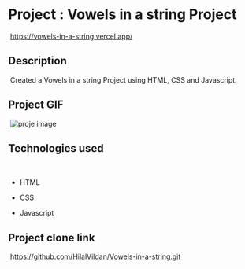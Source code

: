 # Project : Vowels in a string Project
​
https://vowels-in-a-string.vercel.app/

## Description
​
Created a Vowels in a string Project using HTML, CSS and Javascript.
​
## Project GIF
​
![proje image](./Project_001_.png)

## Technologies used
​
- HTML
​
- CSS

- Javascript


## Project clone link
​
https://github.com/HilalVildan/Vowels-in-a-string.git
